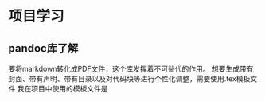 # 项目学习
## pandoc库了解
要将markdown转化成PDF文件，这个库发挥着不可替代的作用。
想要生成带有封面、带有声明、带有目录以及对代码块等进行个性化调整，需要使用.tex模板文件
我在项目中使用的模板文件是
```

```
<!--stackedit_data:
eyJoaXN0b3J5IjpbNDIxNTg3NTcxXX0=
-->